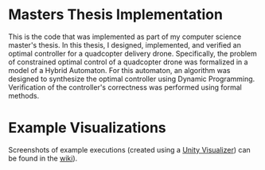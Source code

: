 # Masters Thesis Implementation

This is the code that was implemented as part of my computer science master's thesis.
In this thesis, I designed, implemented, and verified an optimal controller for a quadcopter delivery drone.
Specifically, the problem of constrained optimal control of a quadcopter drone was formalized in a model of a Hybrid Automaton.
For this automaton, an algorithm was designed to synthesize the optimal controller using Dynamic Programming.
Verification of the controller's correctness was performed using formal methods.

# Example Visualizations
Screenshots of example executions (created using a [Unity Visualizer](https://github.com/h-philip/master-thesis-unity-visualizer)) can be found in the [wiki](https://github.com/h-philip/master-thesis/wiki/Screenshots)).
